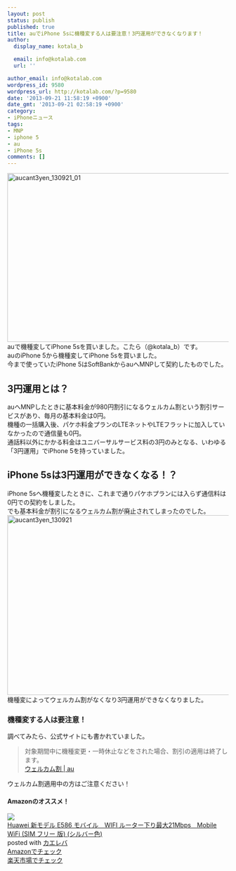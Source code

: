 ```yaml
---
layout: post
status: publish
published: true
title: auでiPhone 5sに機種変する人は要注意！3円運用ができなくなります！
author:
  display_name: kotala_b

  email: info@kotalab.com
  url: ''

author_email: info@kotalab.com
wordpress_id: 9580
wordpress_url: http://kotalab.com/?p=9580
date: '2013-09-21 11:58:19 +0900'
date_gmt: '2013-09-21 02:58:19 +0900'
category:
- iPhoneニュース
tags:
- MNP
- iphone 5
- au
- iPhone 5s
comments: []
---
```

<p><img src="http://kotalab.com/wp-content/uploads/aucant3yen_130921_01-546x384.png" alt="aucant3yen_130921_01" width="546" height="384" class="alignnone size-large wp-image-9582" /><br />
auで機種変してiPhone 5sを買いました。こたら（@kotala_b）です。<br />
auのiPhone 5から機種変してiPhone 5sを買いました。<br />
今まで使っていたiPhone 5はSoftBankからauへMNPして契約したものでした。<br />
<!--more--></p>
<h2>3円運用とは？</h2>
<p>auへMNPしたときに基本料金が980円割引になるウェルカム割という割引サービスがあり、毎月の基本料金は0円。<br />
機種の一括購入後、パケホ料金プランのLTEネットやLTEフラットに加入していなかったので通信量も0円。<br />
通話料以外にかかる料金はユニバーサルサービス料の3円のみとなる、いわゆる「3円運用」でiPhone 5を持っていました。</p>
<h2>iPhone 5sは3円運用ができなくなる！？</h2>
<p>iPhone 5sへ機種変したときに、これまで通りパケホプランには入らず通信料は0円での契約をしました。<br />
でも基本料金が割引になるウェルカム割が廃止されてしまったのでした。<br />
<img src="http://kotalab.com/wp-content/uploads/aucant3yen_130921-546x409.jpg" alt="aucant3yen_130921" width="546" height="409" class="alignnone size-large wp-image-9581" /><br />
機種変によってウェルカム割がなくなり3円運用ができなくなりました。</p>
<h3>機種変する人は要注意！</h3>
<p>調べてみたら、公式サイトにも書かれていました。</p>
<blockquote><p>
対象期間中に機種変更・一時休止などをされた場合、割引の適用は終了します。<br />
<a href="http://www.au.kddi.com/pr/welcomewari/" target="_blank">ウェルカム割 | au</a>
</p></blockquote>
<p>ウェルカム割適用中の方はご注意ください！</p>
<h4 class="aam">Amazonのオススメ！</h4>
<div class="kaerebalink-box">
<div class="kaerebalink-image"><a href="http://www.amazon.co.jp/exec/obidos/ASIN/B006VT8I76/same-22/ref=nosim/" rel="nofollow" target="_blank"><img src="http://ecx.images-amazon.com/images/I/31F942NVQIL._SL160_.jpg" style="border: none;" /></a></div>
<div class="kaerebalink-info">
<div class="kaerebalink-name"><a href="http://www.amazon.co.jp/exec/obidos/ASIN/B006VT8I76/same-22/ref=nosim/" rel="nofollow" target="_blank">Huawei 新モデル E586 モバイル　WIFI ルーター下り最大21Mbps　Mobile WiFi (SIM フリー 版) (シルバー色)</a>
<div class="kaerebalink-powered-date">posted with <a href="http://kaereba.com" rel="nofollow" target="_blank">カエレバ</a></div>
</div>
<div class="kaerebalink-detail"></div>
<div class="kaerebalink-link1">
<div class="shoplinkamazon"><a href="http://www.amazon.co.jp/gp/search?keywords=E586&__mk_ja_JP=%83J%83%5E%83J%83i&tag=same-22" rel="nofollow" target="_blank" title="アマゾン" >Amazonでチェック</a></div>
<div class="shoplinkrakuten"><a href="http://c.af.moshimo.com/af/c/click?a_id=374939&p_id=54&pc_id=54&pl_id=616&s_v=b5Rz2P0601xu&url=http%3A%2F%2Fsearch.rakuten.co.jp%2Fsearch%2Fmall%2FE586%2F-%2Ff.1-p.1-s.1-sf.0-st.A-v.2%3Fx%3D0" rel="nofollow" target="_blank" title="楽天市場" >楽天市場でチェック</a></div>
</div>
</div>
<div class="booklink-footer"></div>
</div>
